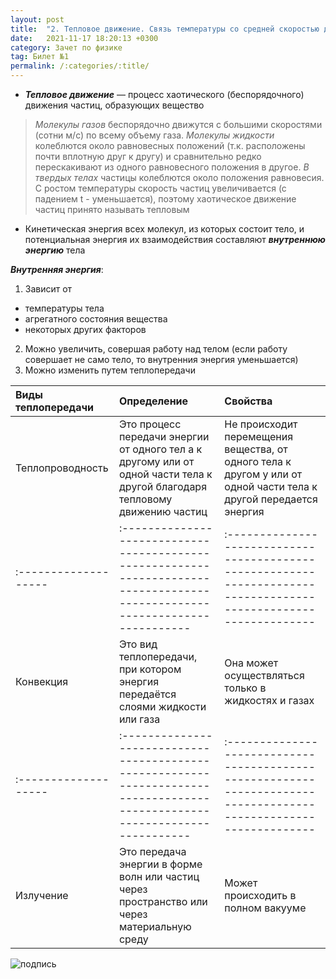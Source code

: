 ```yaml
---
layout: post
title:  "2. Тепловое движение. Связь температуры со средней скоростью движения молекул. Внутренняя энергия. Способы изменения внутренней энергии. Виды теплопередачи"
date:   2021-11-17 18:20:13 +0300
category: Зачет по физике 
tag: Билет №1
permalink: /:categories/:title/
---
```




- ***Тепловое движение*** — процесс хаотического (беспорядочного) движения частиц, образующих вещество
> *Молекулы газов* беспорядочно движутся с большими скоростями (сотни м/с) по всему объему газа. 
*Молекулы жидкости* колеблются около равновесных положений (т.к. расположены почти вплотную друг к другу) и сравнительно редко перескакивают из одного равновесного положения в другое. 
*В твердых телах* частицы колеблются около положения равновесия.
С ростом температуры скорость частиц увеличивается (с падением t - уменьшается), поэтому хаотическое движение частиц принято называть тепловым

- Кинетическая энергия всех молекул, из которых состоит тело, и потенциальная энергия их взаимодействия составляют ***внутреннюю энергию*** тела

***Внутренняя энергия***:
1. Зависит от 
- температуры тела
- агрегатного состояния вещества
- некоторых других факторов
2. Можно увеличить, совершая работу над телом (если работу совершает не само тело, то внутренния энергия уменьшается)
3. Можно изменить путем теплопередачи


| Виды теплопередачи |                                                    Определение                                                             |                                                  Свойства                                                       |                                                   
|:-------------------|:---------------------------------------------------------------------------------------------------------------------------|:----------------------------------------------------------------------------------------------------------------|                                                                                                              
|  Теплопроводность  | Это процесс передачи энергии от одного тел а к другому или от одной части тела к дpугой благодаря тепловому движению частиц|Не происходит перемещения вещества, от одного тела к другом у или от одной части телa к другой передается энергия|
|:-------------------|:---------------------------------------------------------------------------------------------------------------------------|:----------------------------------------------------------------------------------------------------------------| 
|     Конвекция      |                      Это вид теплопередачи, при котором энергия передаётся слоями жидкости или газа                        |                              Она может осуществляться только в жидкостях и газах                                |
|:-------------------|:---------------------------------------------------------------------------------------------------------------------------|:----------------------------------------------------------------------------------------------------------------|  
|     Излучение      |                 Это передача энергии в форме волн или частиц через пространство или через материальную среду               |                                      Может происходить в полном вакууме                                         |


![подпись](https://uchitel.pro/wp-content/uploads/2018/06/%D0%B2%D0%B8%D0%B4%D1%8B-%D1%82%D0%B5%D0%BF%D0%BB%D0%BF%D1%80%D0%B2%D0%B4%D0%BD.jpg)
